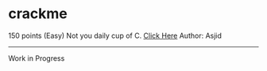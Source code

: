 # crackme

150 points (Easy)
Not you daily cup of C.
[Click Here](https://mega.nz/file/5ihGCZiK#K9-pXa9N2arjyui75NCVv1JntA_uXxqbrGC_XgtLQUM)
Author: Asjid

---

Work in Progress
